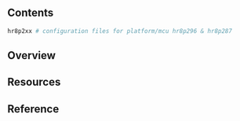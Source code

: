 ## Contents

```sh
hr8p2xx # configuration files for platform/mcu hr8p296 & hr8p287
```

## Overview

## Resources

## Reference